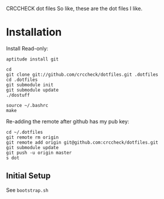 CRCCHECK dot files
So like, these are the dot files I like.

# Installation

Install Read-only:

    aptitude install git

    cd
    git clone git://github.com/crccheck/dotfiles.git .dotfiles
    cd .dotfiles
    git submodule init
    git submodule update
    ./dostuff

    source ~/.bashrc
    make

Re-adding the remote after github has my pub key:

    cd ~/.dotfiles
    git remote rm origin
    git remote add origin git@github.com:crccheck/dotfiles.git
    git submodule update
    git push -u origin master
    s dot

## Initial Setup

See `bootstrap.sh`
